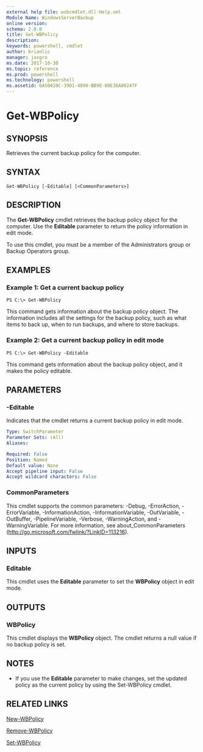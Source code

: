 ```yaml
---
external help file: wsbcmdlet.dll-Help.xml
Module Name: WindowsServerBackup
online version: 
schema: 2.0.0
title: Get-WBPolicy
description: 
keywords: powershell, cmdlet
author: brianlic
manager: jasgro
ms.date: 2017-10-30
ms.topic: reference
ms.prod: powershell
ms.technology: powershell
ms.assetid: 6A50420C-39D1-4090-BB9E-80E36A80247F
---
```


# Get-WBPolicy

## SYNOPSIS
Retrieves the current backup policy for the computer.

## SYNTAX

```
Get-WBPolicy [-Editable] [<CommonParameters>]
```

## DESCRIPTION
The **Get-WBPolicy** cmdlet retrieves the backup policy object for the computer.
Use the **Editable** parameter to return the policy information in edit mode.

To use this cmdlet, you must be a member of the Administrators group or Backup Operators group.

## EXAMPLES

### Example 1: Get a current backup policy
```
PS C:\> Get-WBPolicy
```

This command gets information about the backup policy object.
The information includes all the settings for the backup policy, such as what items to back up, when to run backups, and where to store backups.

### Example 2: Get a current backup policy in edit mode
```
PS C:\> Get-WBPolicy -Editable
```

This command gets information about the backup policy object, and it makes the policy editable.

## PARAMETERS

### -Editable
Indicates that the cmdlet returns a current backup policy in edit mode.

```yaml
Type: SwitchParameter
Parameter Sets: (All)
Aliases: 

Required: False
Position: Named
Default value: None
Accept pipeline input: False
Accept wildcard characters: False
```

### CommonParameters
This cmdlet supports the common parameters: -Debug, -ErrorAction, -ErrorVariable, -InformationAction, -InformationVariable, -OutVariable, -OutBuffer, -PipelineVariable, -Verbose, -WarningAction, and -WarningVariable. For more information, see about_CommonParameters (http://go.microsoft.com/fwlink/?LinkID=113216).

## INPUTS

### Editable
This cmdlet uses the **Editable** parameter to set the **WBPolicy** object in edit mode.

## OUTPUTS

### WBPolicy
This cmdlet displays the **WBPolicy** object.
The cmdlet returns a null value if no backup policy is set.

## NOTES
* If you use the **Editable** parameter to make changes, set the updated policy as the current policy by using the Set-WBPolicy cmdlet.

## RELATED LINKS

[New-WBPolicy](./New-WBPolicy.md)

[Remove-WBPolicy](./Remove-WBPolicy.md)

[Set-WBPolicy](./Set-WBPolicy.md)

